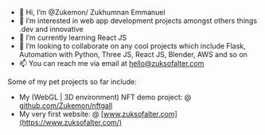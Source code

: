 - 👋 Hi, I’m @Zukemon/ Zukhumnan Emmanuel
- 👀 I’m interested in web app development projects amongst others things .dev and innovative
- 🌱 I’m currently learning React JS
- 💞️ I’m looking to collaborate on any cool projects which include Flask, Automation with Python, Three JS, React JS, Blender, AWS and so on
- 📫 You can reach me via email at hello@zuksofalter.com

Some of my pet projects so far include:

- My (WebGL | 3D environment) NFT demo project: @ [github.com/Zukemon/nftgall](https://github.com/Zukemon/nftgall)
- My very first website: @ [www.zuksofalter.com](https://www.zuksofalter.com/)

<!---
Zukemon/Zukemon is a ✨ special ✨ repository because its `README.md` (this file) appears on your GitHub profile.
You can click the Preview link to take a look at your changes.
--->
